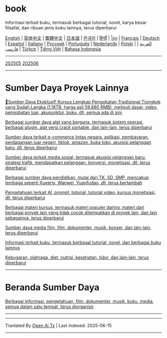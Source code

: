 # book
Informasi terkait buku, termasuk berbagai tutorial, novel, karya besar filsafat, dan ribuan jenis buku lainnya, terus diperbarui

[English](https://openaitx.github.io/view.html?user=mswnlz&project=book&lang=en) | [简体中文](https://openaitx.github.io/view.html?user=mswnlz&project=book&lang=zh-CN) | [繁體中文](https://openaitx.github.io/view.html?user=mswnlz&project=book&lang=zh-TW) | [日本語](https://openaitx.github.io/view.html?user=mswnlz&project=book&lang=ja) | [한국어](https://openaitx.github.io/view.html?user=mswnlz&project=book&lang=ko) | [हिन्दी](https://openaitx.github.io/view.html?user=mswnlz&project=book&lang=hi) | [ไทย](https://openaitx.github.io/view.html?user=mswnlz&project=book&lang=th) | [Français](https://openaitx.github.io/view.html?user=mswnlz&project=book&lang=fr) | [Deutsch](https://openaitx.github.io/view.html?user=mswnlz&project=book&lang=de) | [Español](https://openaitx.github.io/view.html?user=mswnlz&project=book&lang=es) | [Italiano](https://openaitx.github.io/view.html?user=mswnlz&project=book&lang=it) | [Русский](https://openaitx.github.io/view.html?user=mswnlz&project=book&lang=ru) | [Português](https://openaitx.github.io/view.html?user=mswnlz&project=book&lang=pt) | [Nederlands](https://openaitx.github.io/view.html?user=mswnlz&project=book&lang=nl) | [Polski](https://openaitx.github.io/view.html?user=mswnlz&project=book&lang=pl) | [العربية](https://openaitx.github.io/view.html?user=mswnlz&project=book&lang=ar) | [فارسی](https://openaitx.github.io/view.html?user=mswnlz&project=book&lang=fa) | [Türkçe](https://openaitx.github.io/view.html?user=mswnlz&project=book&lang=tr) | [Tiếng Việt](https://openaitx.github.io/view.html?user=mswnlz&project=book&lang=vi) | [Bahasa Indonesia](https://openaitx.github.io/view.html?user=mswnlz&project=book&lang=id)

----------------
[202505](https://raw.githubusercontent.com/mswnlz/book/main/202505.md)
[202506](https://raw.githubusercontent.com/mswnlz/book/main/202506.md)


---------------
# Sumber Daya Proyek Lainnya

[🎁Sumber Daya Eksklusif! Kursus Lengkap Pengobatan Tradisional Tiongkok yang Sudah Langka (1.18TB, harga asli 59.880 RMB), meliputi dasar, video, pengobatan luar, akupunktur, buku, dll, semua ada di sini](https://github.com/mswnlz/chinese-traditional)

[Berbagai sumber daya alat yang berguna, termasuk sistem operasi, berbagai plugin, alat versi crack portable, dan lain-lain, terus diperbarui](https://github.com/mswnlz/tools)

[Sumber daya terkait e-commerce lintas negara, aplikasi, pembayaran, perdagangan luar negeri, tiktok, amazon, buka toko, akuisisi pelanggan baru, dll, terus diperbarui](https://github.com/mswnlz/cross-border)

[Sumber daya terkait media sosial, termasuk akuisisi pelanggan baru, strategi trafik, mendapatkan pelanggan, konversi, monetisasi, dll, terus diperbarui](https://github.com/mswnlz/self-media)

[Berbagai sumber daya pendidikan, mulai dari TK, SD, SMP, mencakup lembaga seperti Xueersi, Wanwei, Yuanfudao, dll, terus bertambah](https://github.com/mswnlz/edu-knowlege)

[Pengetahuan terkait AI, prompt, tutorial, tutorial video, kursus monetisasi, dll, terus diperbarui](https://github.com/mswnlz/AIknowledge)

[Berbagai materi kursus, termasuk materi populer daring, materi dari berbagai proyek lain yang tidak cocok ditempatkan di proyek lain, dan lain sebagainya, terus diperbarui](https://github.com/mswnlz/curriculum)

[Sumber daya media film, film, dokumenter, musik, konser, dan lain-lain, terus diperbarui](https://github.com/mswnlz/movies)

[Informasi terkait buku, termasuk berbagai tutorial, novel, dan berbagai buku lainnya](https://github.com/mswnlz/book)

[Kebugaran, olahraga, diet, nutrisi, kesehatan, tidur, dan lain-lain, terus diperbarui](https://github.com/mswnlz/healthy)

---------------

# Beranda Sumber Daya
[Berbagai informasi, pengetahuan, film, dokumenter, musik, buku, media, semua dalam satu tempat, terus diorganisir](https://github.com/mswnlz)

---------------

---

Tranlated By [Open Ai Tx](https://github.com/OpenAiTx/OpenAiTx) | Last indexed: 2025-06-15

---
